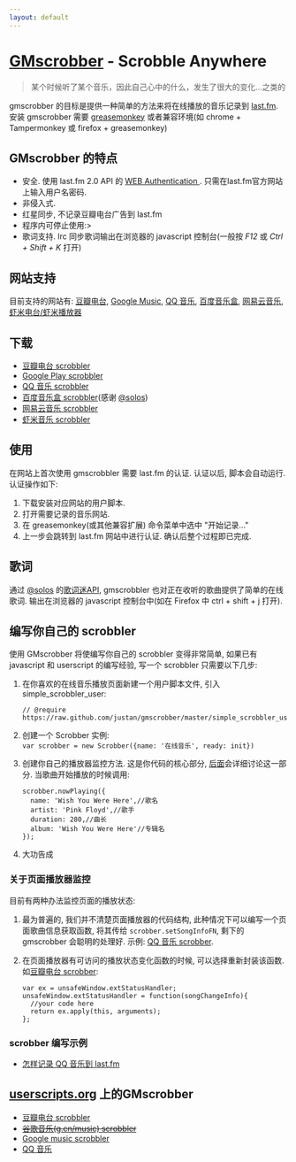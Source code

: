 ```yaml
---
layout: default
---
```


# [GMscrobber](http://justan.github.com/gmscrobber/) - Scrobble Anywhere

>某个时候听了某个音乐，因此自己心中的什么，发生了很大的变化…之类的

gmscrobber 的目标是提供一种简单的方法来将在线播放的音乐记录到 [last.fm](http://last.fm).
安装 gmscrobber 需要 [greasemonkey](http://www.greasespot.net/) 或者兼容环境(如 chrome + Tampermonkey 或 firefox + greasemonkey)

## GMscrobber 的特点
  
  * 安全. 使用 last.fm 2.0 API 的 [WEB Authentication ](http://cn.last.fm/api/webauth). 只需在last.fm官方网站上输入用户名密码.
  * 非侵入式. 
  * 红星同步, 不记录豆瓣电台广告到 last.fm
  * 程序内可停止使用:>
  * 歌词支持. lrc 同步歌词输出在浏览器的 javascript 控制台(一般按 _F12_ 或 _Ctrl + Shift + K_ 打开)

## 网站支持
目前支持的网站有: [豆瓣电台](http://douban.fm/), [Google Music](http://music.google.com), [QQ 音乐](http://music.qq.com), [百度音乐盒](http://play.baidu.com), [网易云音乐](http://music.163.com), [虾米电台/虾米播放器](http://www.xiami.com)

## 下载

  - [豆瓣电台 scrobbler](dbscrobbler.user.js)
  - [Google Play scrobbler](gmscrobbler.user.js)
  - [QQ 音乐 scrobbler](qqmusicscrobber.user.js)
  - [百度音乐盒 scrobbler](baidumusicscrobber.user.js)(感谢 [@solos])
  - [网易云音乐 scrobbler](163_music_scrobbler.user.js)
  - [虾米音乐 scrobbler](GMscrobbler_for_xiami.user.js)

## 使用
在网站上首次使用 gmscrobbler 需要 last.fm 的认证. 认证以后, 脚本会自动运行. 认证操作如下:

  1. 下载安装对应网站的用户脚本.
  2. 打开需要记录的音乐网站.
  3. 在 greasemonkey(或其他兼容扩展) 命令菜单中选中 "开始记录..."
  4. 上一步会跳转到 last.fm 网站中进行认证. 确认后整个过程即已完成.
  
## 歌词
通过 [@solos] 的[歌词迷API](http://api.geci.me/en/latest/index.html), gmscrobbler 也对正在收听的歌曲提供了简单的在线歌词. 输出在浏览器的 javascript 控制台中(如在 Firefox 中 ctrl + shift + j 打开).

## 编写你自己的 scrobbler
使用 GMscrobber 将使编写你自己的 scrobbler 变得非常简单, 如果已有 javascript 和 userscript 的编写经验, 写一个 scrobbler 只需要以下几步: 

  1. 在你喜欢的在线音乐播放页面新建一个用户脚本文件, 引入 simple_scrobbler_user:   

         // @require  https://raw.github.com/justan/gmscrobber/master/simple_scrobbler_user.js
   
  2. 创建一个 Scrobber 实例:   
   `var scrobber = new Scrobber({name: '在线音乐', ready: init})`
   
  3. 创建你自己的播放器监控方法. 这是你代码的核心部分, [后面](#关于页面播放器监控)会详细讨论这一部分. 当歌曲开始播放的时候调用:   
     
         scrobber.nowPlaying({
           name: 'Wish You Were Here',//歌名
           artist: 'Pink Floyd',//歌手
           duration: 280,//曲长
           album: 'Wish You Were Here'//专辑名
         });
      
  4. 大功告成

### 关于页面播放器监控
目前有两种办法监控页面的播放状态:
  
  1. 最为普遍的, 我们并不清楚页面播放器的代码结构, 此种情况下可以编写一个页面歌曲信息获取函数, 将其传给  `scrobber.setSongInfoFN`, 剩下的 gmscrobber 会聪明的处理好. 示例: [QQ 音乐 scrobber](https://github.com/justan/gmscrobber/blob/master/qqmusicscrobber.user.js).
  2. 在页面播放器有可访问的播放状态变化函数的时候, 可以选择重新封装该函数. 如[豆瓣电台 scrobber](https://github.com/justan/gmscrobber/blob/master/dbscrobbler.user.js):   

         var ex = unsafeWindow.extStatusHandler;
         unsafeWindow.extStatusHandler = function(songChangeInfo){
           //your code here
           return ex.apply(this, arguments);
         };
    
### scrobber 编写示例

  * [怎样记录 QQ 音乐到 last.fm](http://blog.whosemind.net/blog/2012/06/15/zen-yang-ji-lu-qqyin-le-dao-last-dot-fm/)

  
## [userscripts.org](https://userscripts.org/) 上的GMscrobber

  * [豆瓣电台 scrobbler](https://userscripts.org/scripts/show/98833)
  * [<del>谷歌音乐(g.cn/music) scrobbler</del>](https://userscripts.org/scripts/show/92863)
  * [Google music scrobbler](https://userscripts.org/scripts/show/111546)
  * [QQ 音乐](https://userscripts.org/scripts/show/136050)

[@solos]: https://github.com/solos